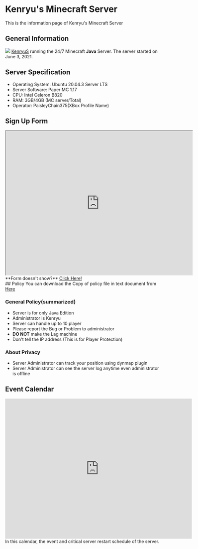 # Kenryu's Minecraft Server
This is the information page of Kenryu's Minecraft Server

## General Information
![](https://kenryus.github.io/kenryumcserver/IMG/1.png)
[KenryuS](https://github.com/kenryuS) running the 24/7 Minecraft **Java** Server. The server started on June 3, 2021.

## Server Specification

- Operating System: Ubuntu 20.04.3 Server LTS
- Server Software: Paper MC 1.17
- CPU: Intel Celeron B820
- RAM: 3GB/4GB (MC server/Total)
- Operator: PaisleyChain375(XBox Profile Name)

## Sign Up Form

<iframe src="https://docs.google.com/forms/d/e/1FAIpQLSegNKBIgpZsePkwQNlZMjbWu2L9n3JllkwfVjQ7ZqGYqWhwRQ/viewform?embedded=true" width="600" height="463" frameborder="1" marginheight="0" marginwidth="0">Loading…</iframe>
**Form doesn't show?** <a href='https://forms.gle/BDK3c6Y7EDR9z6Jx7' target='new'>Click Here!</a>
<div></div>
## Policy
You can download the Copy of policy file in text document from <a href='https://kenryus.github.io/kenryumcserver/policy.txt' download="MCserverPolicy.txt">Here</a>

### General Policy(summarized)
- Server is for only Java Edition
- Administrator is Kenryu
- Server can handle up to 10 player
- Please report the Bug or Problem to administrator
- **DO NOT** make the Lag machine
- Don't tell the IP address (This is for Player Protection)

### About Privacy
- Server Administrator can track your position using dynmap plugin
- Server Administrator can see the server log anytime even administrator is offline

## Event Calendar
<iframe src="https://calendar.google.com/calendar/embed?src=0hfabf7fnkq8k2jv18s8qc4qa0%40group.calendar.google.com&ctz=America%2FNew_York" style="border: 0" width="600" height="450" frameborder="1" scrolling="no"></iframe>
In this calendar, the event and critical server restart schedule of the server.
